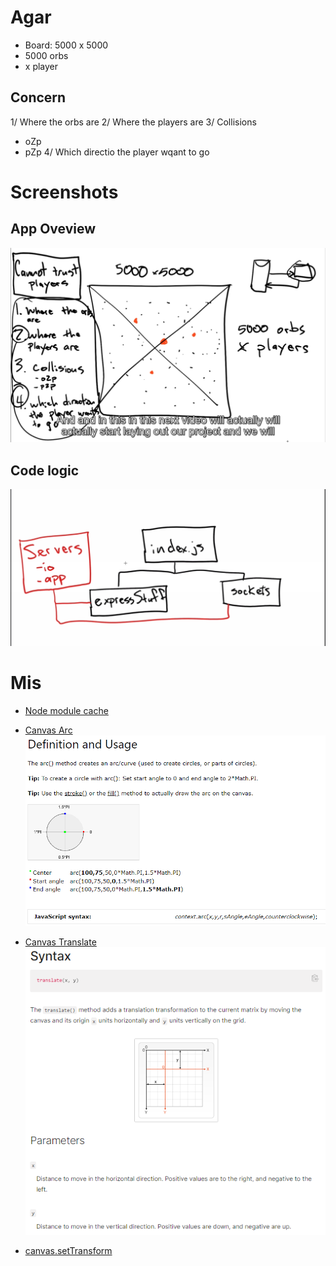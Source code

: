# Agar
- Board: 5000 x 5000
- 5000 orbs
- x player

## Concern
1/ Where the orbs are
2/ Where the players are
3/ Collisions
- oZp
- pZp
4/ Which directio the player wqant to go


# Screenshots
## App Oveview
![app overview](./screenshots/1-overview.png)

## Code logic
![code logic](./screenshots/2-diagram.PNG)

# Mis
- [Node module cache](https://nodejs.org/api/modules.html#caching)
- [Canvas Arc](https://www.w3schools.com/tags/canvas_arc.asp)
![cavas arc](./screenshots/3-canvas-arc.PNG)

- [Canvas Translate](https://developer.mozilla.org/en-US/docs/Web/API/CanvasRenderingContext2D/translate)
![canvas translate](./screenshots/4-canvas-translate.PNG)

- [canvas.setTransform](https://developer.mozilla.org/en-US/docs/Web/API/CanvasRenderingContext2D/setTransform)
